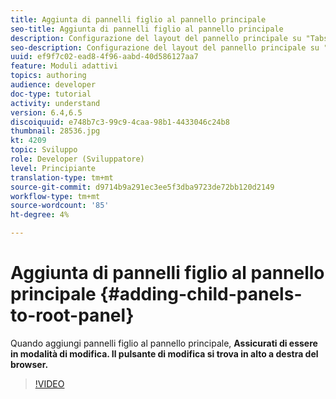 ```yaml
---
title: Aggiunta di pannelli figlio al pannello principale
seo-title: Aggiunta di pannelli figlio al pannello principale
description: Configurazione del layout del pannello principale su "Tabs on Left" e aggiunta di pannelli figlio al pannello principale.
seo-description: Configurazione del layout del pannello principale su "Tabs on Left" e aggiunta di pannelli figlio al pannello principale.
uuid: ef9f7c02-ead8-4f96-aabd-40d586127aa7
feature: Moduli adattivi
topics: authoring
audience: developer
doc-type: tutorial
activity: understand
version: 6.4,6.5
discoiquuid: e748b7c3-99c9-4caa-98b1-4433046c24b8
thumbnail: 28536.jpg
kt: 4209
topic: Sviluppo
role: Developer (Sviluppatore)
level: Principiante
translation-type: tm+mt
source-git-commit: d9714b9a291ec3ee5f3dba9723de72bb120d2149
workflow-type: tm+mt
source-wordcount: '85'
ht-degree: 4%

---
```



# Aggiunta di pannelli figlio al pannello principale {#adding-child-panels-to-root-panel}

Quando aggiungi pannelli figlio al pannello principale, **Assicurati di essere in modalità di modifica. Il pulsante di modifica si trova in alto a destra del browser.**


>[!VIDEO](https://video.tv.adobe.com/v/28536?quality=9&learn=on)

